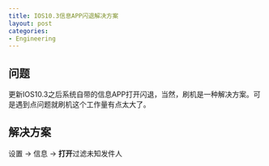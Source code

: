 ```yaml
---
title: IOS10.3信息APP闪退解决方案
layout: post
categories: 
- Engineering
---
```

## 问题
更新IOS10.3之后系统自带的信息APP打开闪退，当然，刷机是一种解决方案。可是遇到点问题就刷机这个工作量有点太大了。
## 解决方案
设置 -> 信息 -> **打开**过滤未知发件人